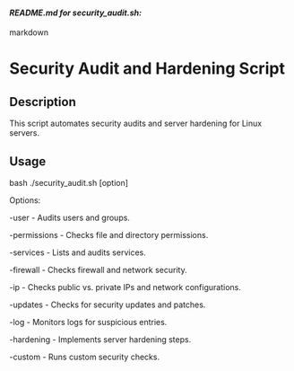#### *README.md for security_audit.sh:*

markdown
# Security Audit and Hardening Script

## Description
This script automates security audits and server hardening for Linux servers.

## Usage
bash
./security_audit.sh [option]

Options:

-user - Audits users and groups.

-permissions - Checks file and directory permissions.

-services - Lists and audits services.

-firewall - Checks firewall and network security.

-ip - Checks public vs. private IPs and network configurations.

-updates - Checks for security updates and patches.

-log - Monitors logs for suspicious entries.

-hardening - Implements server hardening steps.

-custom - Runs custom security checks.

